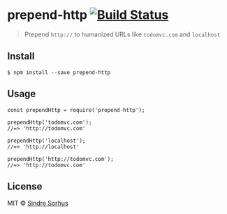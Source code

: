 <h1 id="prepend-http-%21build-status">prepend-http <a href="https://travis-ci.org/sindresorhus/prepend-http"><img src="https://travis-ci.org/sindresorhus/prepend-http.svg?branch=master" alt="Build Status" /></a></h1>

<blockquote>
  <p>Prepend <code>http://</code> to humanized URLs like <code>todomvc.com</code> and <code>localhost</code></p>
</blockquote>

<h2 id="install">Install</h2>

<pre><code>$ npm install --save prepend-http
</code></pre>

<h2 id="usage">Usage</h2>

<pre><code class="js">const prependHttp = require('prepend-http');

prependHttp('todomvc.com');
//=&gt; 'http://todomvc.com'

prependHttp('localhost');
//=&gt; 'http://localhost'

prependHttp('http://todomvc.com');
//=&gt; 'http://todomvc.com'
</code></pre>

<h2 id="license">License</h2>

<p>MIT © <a href="https://sindresorhus.com">Sindre Sorhus</a></p>
